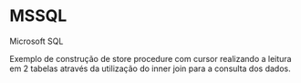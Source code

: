 # MSSQL
Microsoft SQL


Exemplo de construção de store procedure com cursor realizando a leitura em 2 tabelas através da utilização do inner join para a consulta dos dados.
